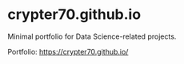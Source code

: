 # crypter70.github.io

Minimal portfolio for Data Science-related projects.

Portfolio: https://crypter70.github.io/
 
